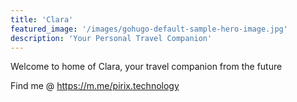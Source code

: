 ```yaml
---
title: 'Clara'
featured_image: '/images/gohugo-default-sample-hero-image.jpg'
description: 'Your Personal Travel Companion'
---
```


Welcome to home of Clara, your travel companion from the future

Find me @ https://m.me/pirix.technology
